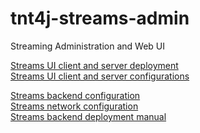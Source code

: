 # tnt4j-streams-admin
Streaming Administration and Web UI

[Streams UI client and server deployment](doc/streamsFront/deploymentClientServerSide.md) <br>
[Streams UI client and server configurations](doc/streamsFront/configurationsClientServerSide.md)

[Streams backend configuration](doc/streamsBack/pages/configuration/configuration.md)<br>
[Streams network configuration](doc/streamsBack/pages/networkConfiguration/networkConfigration.md)<br>
[Streams backend deployment manual](doc/streamsBack/pages/deployment/index.md)
